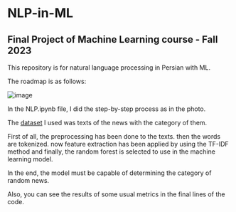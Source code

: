 # NLP-in-ML
## Final Project of Machine Learning course - Fall 2023
This repository is for natural language processing in Persian with ML.

The roadmap is as follows:

![image](https://github.com/user-attachments/assets/6f0ecb64-5cf1-4906-9d0e-48405ba89d6f)

In the NLP.ipynb file, I did the step-by-step process as in the photo.

The [dataset](https://drive.google.com/file/d/1gyEAly-tnTr3NRkvNGHmn0_77s3nyfDU/view) I used was texts of the news with the category of them.

First of all, the preprocessing has been done to the texts. then the words are tokenized. now feature extraction has been applied by using the TF-IDF method and finally, the random forest is selected to use in the machine learning model.

In the end, the model must be capable of determining the category of random news.

Also, you can see the results of some usual metrics in the final lines of the code.




